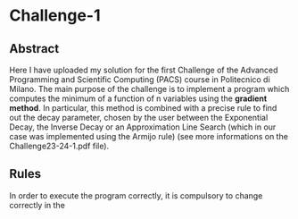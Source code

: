 # Challenge-1

## Abstract
Here I have uploaded my solution for the first Challenge of the Advanced Programming and Scientific Computing (PACS) course in Politecnico di Milano.
The main purpose of the challenge is to implement a program which computes the minimum of a function of n variables using the **gradient method**.
In particular, this method is combined with a precise rule to find out the decay parameter, chosen by the user between the Exponential Decay, the Inverse Decay or an Approximation Line Search (which in our case was implemented using the Armijo rule) (see more informations on the Challenge23-24-1.pdf file).

## Rules
In order to execute the program correctly, it is compulsory to change correctly in the 


